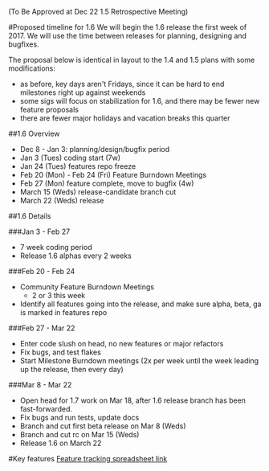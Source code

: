 (To Be Approved at Dec 22 1.5 Retrospective Meeting)

#Proposed timeline for 1.6
We will begin the 1.6 release the first week of 2017.
We will use the time between releases for planning, designing and bugfixes.

The proposal below is identical in layout to the 1.4 and 1.5 plans with some
modifications:
- as before, key days aren't Fridays, since it can be hard to end milestones right up against weekends
- some sigs will focus on stabilization for 1.6, and there may be fewer new
  feature proposals
- there are fewer major holidays and vacation breaks this quarter 

##1.6 Overview
- Dec 8 - Jan 3: planning/design/bugfix period
- Jan 3 (Tues) coding start (7w)
- Jan 24 (Tues) features repo freeze
- Feb 20 (Mon) - Feb 24 (Fri) Feature Burndown Meetings
- Feb 27 (Mon) feature complete, move to bugfix (4w)
- March 15 (Weds) release-candidate branch cut
- March 22 (Weds) release

##1.6 Details

###Jan 3 - Feb 27
- 7 week coding period
- Release 1.6 alphas every 2 weeks

###Feb 20 - Feb 24
- Community Feature Burndown Meetings
  - 2 or 3 this week
- Identify all features going into the release, and make sure alpha, beta, ga is
  marked in features repo

###Feb 27 - Mar 22
- Enter code slush on head, no new features or major refactors
- Fix bugs, and test flakes
- Start Milestone Burndown meetings (2x per week until the week leading up the
  release, then every day)

###Mar 8 - Mar 22
- Open head for 1.7 work on Mar 18, after 1.6 release branch has been fast-forwarded.
- Fix bugs and run tests, update docs
- Branch and cut first beta release on Mar 8 (Weds)
- Branch and cut rc on Mar 15 (Weds)
- Release 1.6 on March 22


#Key features
[Feature tracking spreadsheet
link](https://docs.google.com/spreadsheets/d/1nspIeRVNjAQHRslHQD1-6gPv99OcYZLMezrBe3Pfhhg/edit#gid=0)

